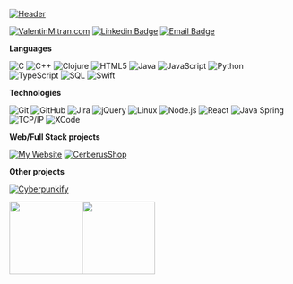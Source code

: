 
[![Header](https://raw.githubusercontent.com/ValentinMitran/ValentinMitran/master/profile.gif)](https://www.ValentinMitran.com)

[![ValentinMitran.com](https://img.shields.io/badge/-ValentinMitran.COM-000000?style=for-the-badge&logo=react&logoColor=white)](https://www.ValentinMitran.com/)
[![Linkedin Badge](https://img.shields.io/badge/-LinkedIn-blue?style=flat-square&logo=Linkedin&logoColor=white&link=https://www.linkedin.com/in/ValentinMitran)](https://www.linkedin.com/in/ValentinMitran)
[![Email Badge](https://img.shields.io/static/v1?label=Email&message=ValentinMitran@pm.me&color=8b89cc&logo=protonmail&cacheSeconds=3600&link=mailto:ValentinMitran@pm.me)](mailto:ValentinMitran@pm.me)

**Languages**

![C](https://img.shields.io/badge/-C-000000?style=flat&logo=C)
![C++](https://img.shields.io/badge/-C++-000000?style=flat&logo=C%2B%2B&logoColor=00599C)
![Clojure](https://img.shields.io/badge/-Clojure-000000?style=flat&logo=Clojure)
![HTML5](https://img.shields.io/badge/-HTML5-000000?style=flat&logo=HTML5)
![Java](https://img.shields.io/badge/-Java-000000?style=flat&logo=Java&logoColor=007396)
![JavaScript](https://img.shields.io/badge/-JavaScript-000000?style=flat&logo=javascript)
![Python](https://img.shields.io/badge/-Python-000000?style=flat&logo=python)
![TypeScript](https://img.shields.io/badge/-TypeScript-000000?style=flat&logo=typescript&logoColor=007ACC)
![SQL](https://img.shields.io/badge/-SQL-000000?style=flat&logo=MySQL)
![Swift](https://img.shields.io/badge/-Swift-000000?style=flat&logo=Swift)

**Technologies**

![Git](https://img.shields.io/badge/-Git-000000?style=flat&logo=git&logoColor=F05032)
![GitHub](https://img.shields.io/badge/-GitHub-000000?style=flat&logo=github&logoColor=FFFFFF)
![Jira](https://img.shields.io/badge/-Jira-000000?style=flat&logo=jira-software&logoColor=white&logoColor=0052CC)
![jQuery](https://img.shields.io/badge/-jQuery-000000?style=flat&logo=jQuery&logoColor=0769AD)
![Linux](https://img.shields.io/badge/-Linux-000000?style=flat&logo=linux&logoColor=FCC624)
![Node.js](https://img.shields.io/badge/-Node.js-000000?style=flat&logo=node.js&logoColor=339933)
![React](https://img.shields.io/badge/-React-000000?style=flat&logo=React&logoColor=61DAFB)
![Java Spring](https://img.shields.io/badge/-Spring-000000?style=flat&logo=spring&logoColor=6DB33F)
![TCP/IP](https://img.shields.io/badge/-TCP/IP-000000?style=flat&logo=cisco&logoColor=white)
![XCode](https://img.shields.io/badge/-XCode-000000?style=flat&logo=XCode&logoColor=1575F9)<!-- wi*quL3fcV -->

**Web/Full Stack projects**

[![My Website](https://img.shields.io/badge/-🧬&nbsp;&nbsp;My&nbsp;Website-000000?style=flat)](https://github.com/ValentinMitran/ValentinMitran.com)
[![CerberusShop](https://img.shields.io/badge/-🛒&nbsp;&nbsp;Summarizer-000000?style=flat)](https://github.com/ValentinMitran/CerberusShop)

**Other projects**

[![Cyberpunkify](https://img.shields.io/badge/-🔧&nbsp;&nbsp;Cyberpunkify-000000?style=flat)](https://github.com/ValentinMitran/Cyberpunkify)

<img align="" height='130px' src="https://github-readme-stats.vercel.app/api?username=ValentinMitran&hide_title=true&show_icons=true&include_all_commits=true&line_height=21&bg_color=0,EC6C6C,FFD479,FFFC79,73FA79&theme=graywhite" /><img align="" height='130px' src="https://github-readme-stats.vercel.app/api/top-langs/?username=ValentinMitran&hide_title=true&layout=compact&bg_color=0,73FA79,73FDFF,D783FF&theme=graywhite" />
